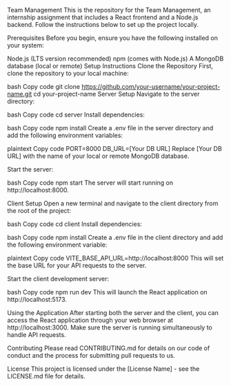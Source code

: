 Team Management
This is the repository for the Team Management, an internship assignment that includes a React frontend and a Node.js backend. Follow the instructions below to set up the project locally.

Prerequisites
Before you begin, ensure you have the following installed on your system:

Node.js (LTS version recommended)
npm (comes with Node.js)
A MongoDB database (local or remote)
Setup Instructions
Clone the Repository
First, clone the repository to your local machine:

bash
Copy code
git clone https://github.com/your-username/your-project-name.git
cd your-project-name
Server Setup
Navigate to the server directory:

bash
Copy code
cd server
Install dependencies:

bash
Copy code
npm install
Create a .env file in the server directory and add the following environment variables:

plaintext
Copy code
PORT=8000
DB_URL=[Your DB URL]
Replace [Your DB URL] with the name of your local or remote MongoDB database.

Start the server:

bash
Copy code
npm start
The server will start running on http://localhost:8000.

Client Setup
Open a new terminal and navigate to the client directory from the root of the project:

bash
Copy code
cd client
Install dependencies:

bash
Copy code
npm install
Create a .env file in the client directory and add the following environment variable:

plaintext
Copy code
VITE_BASE_API_URL=http://localhost:8000
This will set the base URL for your API requests to the server.

Start the client development server:

bash
Copy code
npm run dev
This will launch the React application on http://localhost:5173.

Using the Application
After starting both the server and the client, you can access the React application through your web browser at http://localhost:3000. Make sure the server is running simultaneously to handle API requests.

Contributing
Please read CONTRIBUTING.md for details on our code of conduct and the process for submitting pull requests to us.

License
This project is licensed under the [License Name] - see the LICENSE.md file for details.


